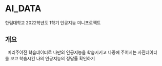 # AI_DATA
한림대학교 2022학년도 1학기 인공지능 미니프로젝트
## 개요
&nbsp; 미리주어진 학습데이터로 나만의 인공지능을 학습시키고 나중에 주어지는 사진데이터를 보고 학습시킨 나의 인공지능의 정답률 확인하기

